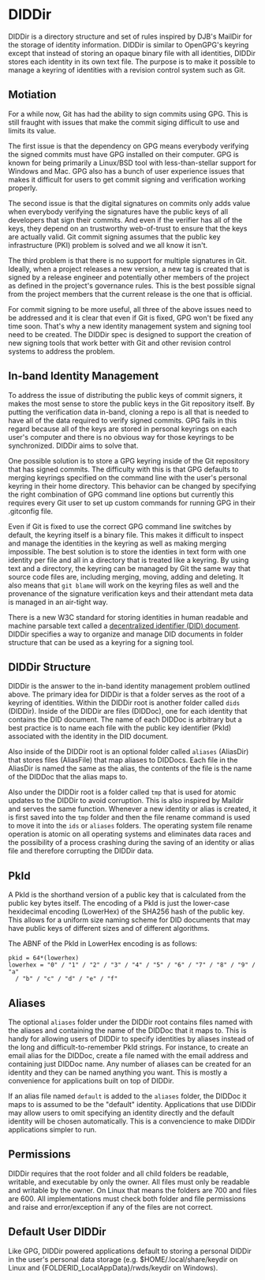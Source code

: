 # DIDDir

DIDDir is a directory structure and set of rules inspired by DJB's MailDir for
the storage of identity information. DIDDir is similar to OpenGPG's keyring
except that instead of storing an opaque binary file with all identities,
DIDDir stores each identity in its own text file. The purpose is to make it
possible to manage a keyring of identities with a revision control system such
as Git.

## Motiation

For a while now, Git has had the ability to sign commits using GPG. This is
still fraught with issues that make the commit siging difficult to use and
limits its value.

The first issue is that the dependency on GPG means everybody verifying the
signed commits must have GPG installed on their computer. GPG is known for
being primarily a Linux/BSD tool with less-than-stellar support for Windows
and Mac. GPG also has a bunch of user experience issues that makes it difficult
for users to get commit signing and verification working properly.

The second issue is that the digital signatures on commits only adds value when
everybody verifying the signatures have the public keys of all developers that
sign their commits. And even if the verifier has all of the keys, they depend
on an trustworthy web-of-trust to ensure that the keys are actually valid. Git
commit signing assumes that the public key infrastructure (PKI) problem is
solved and we all know it isn't.

The third problem is that there is no support for multiple signatures in Git.
Ideally, when a project releases a new version, a new tag is created that is
signed by a release engineer and potentially other members of the project as
defined in the project's governance rules. This is the best possible signal
from the project members that the current release is the one that is official.

For commit signing to be more useful, all three of the above issues need to be
addressed and it is clear that even if Git is fixed, GPG won't be fixed any
time soon. That's why a new identity management system and signing tool need to
be created. The DIDDir spec is designed to support the creation of new signing
tools that work better with Git and other revision control systems to address
the problem.

## In-band Identity Management

To address the issue of distributing the public keys of commit signers, it
makes the most sense to store the public keys in the Git repository itself.
By putting the verification data in-band, cloning a repo is all that is needed
to have all of the data required to verify signed commits. GPG fails in this
regard because all of the keys are stored in personal keyrings on each user's
computer and there is no obvious way for those keyrings to be synchronized.
DIDDir aims to solve that.

One possible solution is to store a GPG keyring inside of the Git repository
that has signed commits. The difficulty with this is that GPG defaults to
merging keyrings specified on the command line with the user's personal keyring
in their home directory. This behavior can be changed by specifying the right
combination of GPG command line options but currently this requires every Git
user to set up custom commands for running GPG in their .gitconfig file.

Even if Git is fixed to use the correct GPG command line switches by default,
the keyring itself is a binary file. This makes it difficult to inspect and
manage the identities in the keyring as well as making merging impossible. The
best solution is to store the identies in text form with one identity per file
and all in a directory that is treated like a keyring. By using text and a
directory, the keyring can be managed by Git the same way that source code
files are, including merging, moving, adding and deleting. It also means that
`git blame` will work on the keyring files as well and the provenance of the
signature verification keys and their attendant meta data is managed in an
air-tight way.

There is a new W3C standard for storing identities in human readable and
machine parsable text called a [decentralized identifier (DID)
document](https://w3c-ccg.github.io/did-spec/). DIDDir specifies a way to
organize and manage DID documents in folder structure that can be used as a
keyring for a signing tool.

## DIDDir Structure

DIDDir is the answer to the in-band identity management problem outlined above.
The primary idea for DIDDir is that a folder serves as the root of a keyring of
identities. Within the DIDDir root is another folder called `dids` (DIDDir).
Inside of the DIDDir are files (DIDDoc), one for each identity that contains
the DID document. The name of each DIDDoc is arbitrary but a best practice is
to name each file with the public key identifier (PkId) associated with the
identity in the DID document.

Also inside of the DIDDir root is an optional folder called `aliases`
(AliasDir) that stores files (AliasFile) that map aliases to DIDDocs. Each file
in the AliasDir is named the same as the alias, the contents of the file is the
name of the DIDDoc that the alias maps to.

Also under the DIDDir root is a folder called `tmp` that is used for atomic
updates to the DIDDir to avoid corruption. This is also inspired by Maildir
and serves the same function. Whenever a new identity or alias is created, it
is first saved into the `tmp` folder and then the file rename command is used
to move it into the `ids` or `aliases` folders. The operating system file
rename operation is atomic on all operating systems and eliminates data races
and the possibility of a process crashing during the saving of an identity or
alias file and therefore corrupting the DIDDir data.

## PkId

A PkId is the shorthand version of a public key that is calculated from the
public key bytes itself. The encoding of a PkId is just the lower-case
hexidecimal encoding (LowerHex) of the SHA256 hash of the public key. This
allows for a uniform size naming scheme for DID documents that may have public
keys of different sizes and of different algorithms.

The ABNF of the PkId in LowerHex encoding is as follows:

```
pkid = 64*(lowerhex)
lowerhex = "0" / "1" / "2" / "3" / "4" / "5" / "6" / "7" / "8" / "9" / "a" 
  / "b" / "c" / "d" / "e" / "f"
```

## Aliases

The optional `aliases` folder under the DIDDir root contains files named with
the aliases and containing the name of the DIDDoc that it maps to. This is
handy for allowing users of DIDDir to specify identities by aliases instead of
the long and difficult-to-remember PkId strings. For instance, to create an
email alias for the DIDDoc, create a file named with the email address and
containing just DIDDoc name. Any number of aliases can be created for an
identity and they can be named anything you want. This is mostly a convenience
for applications built on top of DIDDir.

If an alias file named `default` is added to the `aliases` folder, the DIDDoc
it maps to is assumed to be the "default" identity. Applications that use
DIDDir may allow users to omit specifying an identity directly and the default
identity will be chosen automatically. This is a convencience to make DIDDir
applications simpler to run.

## Permissions

DIDDir requires that the root folder and all child folders be readable,
writable, and executable by only the owner. All files must only be readable and
writable by the owner. On Linux that means the folders are 700 and files are
600. All implementations must check both folder and file permissions and raise
and error/exception if any of the files are not correct.

## Default User DIDDir

Like GPG, DIDDir powered applications default to storing a personal DIDDir in
the user's personal data storage (e.g. $HOME/.local/share/keydir on Linux and 
{FOLDERID_LocalAppData}/rwds/keydir on Windows).
